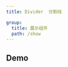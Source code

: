 ```yaml
---
title: Divider  分割线

group:
  title: 展示组件
  path: /show
---
```


## Demo

<code src="./demos/index.tsx"></code>
